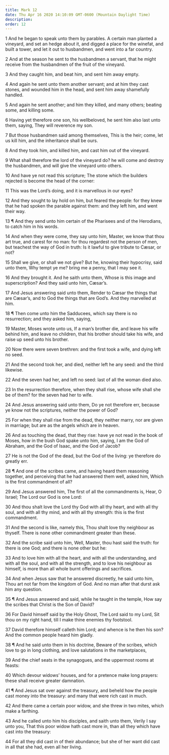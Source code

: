 ```yaml
---
title: Mark 12
date: Thu Apr 16 2020 14:10:09 GMT-0600 (Mountain Daylight Time)
description: 
order: 12
---
```


<p>
  1 And he began to speak unto them by parables. A certain man planted a
  vineyard, and set an hedge about it, and digged a place for the winefat, and
  built a tower, and let it out to husbandmen, and went into a far country.
</p>
<p>
  2 And at the season he sent to the husbandmen a servant, that he might receive
  from the husbandmen of the fruit of the vineyard.
</p>
<p>3 And they caught him, and beat him, and sent him away empty.</p>
<p>
  4 And again he sent unto them another servant; and at him they cast stones,
  and wounded him in the head, and sent him away shamefully handled.
</p>
<p>
  5 And again he sent another; and him they killed, and many others; beating
  some, and killing some.
</p>
<p>
  6 Having yet therefore one son, his wellbeloved, he sent him also last unto
  them, saying, They will reverence my son.
</p>
<p>
  7 But those husbandmen said among themselves, This is the heir; come, let us
  kill him, and the inheritance shall be ours.
</p>
<p>8 And they took him, and killed him, and cast him out of the vineyard.</p>
<p>
  9 What shall therefore the lord of the vineyard do? he will come and destroy
  the husbandmen, and will give the vineyard unto others.
</p>
<p>
  10 And have ye not read this scripture; The stone which the builders rejected
  is become the head of the corner:
</p>
<p>11 This was the Lord&#x2019;s doing, and it is marvellous in our eyes?</p>
<p>
  12 And they sought to lay hold on him, but feared the people: for they knew
  that he had spoken the parable against them: and they left him, and went their
  way.
</p>
<p>
  13 &#xB6; And they send unto him certain of the Pharisees and of the
  Herodians, to catch him in his words.
</p>
<p>
  14 And when they were come, they say unto him, Master, we know that thou art
  true, and carest for no man: for thou regardest not the person of men, but
  teachest the way of God in truth: Is it lawful to give tribute to C&#xE6;sar,
  or not?
</p>
<p>
  15 Shall we give, or shall we not give? But he, knowing their hypocrisy, said
  unto them, Why tempt ye me? bring me a penny, that I may see it.
</p>
<p>
  16 And they brought it. And he saith unto them, Whose is this image and
  superscription? And they said unto him, C&#xE6;sar&#x2019;s.
</p>
<p>
  17 And Jesus answering said unto them, Render to C&#xE6;sar the things that
  are C&#xE6;sar&#x2019;s, and to God the things that are God&#x2019;s. And they
  marvelled at him.
</p>
<span></span>
<p>
  18 &#xB6; Then come unto him the Sadducees, which say there is no
  resurrection; and they asked him, saying,
</p>
<p>
  19 Master, Moses wrote unto us, If a man&#x2019;s brother die, and leave his
  wife behind him, and leave no children, that his brother should take his wife,
  and raise up seed unto his brother.
</p>
<p>
  20 Now there were seven brethren: and the first took a wife, and dying left no
  seed.
</p>
<p>
  21 And the second took her, and died, neither left he any seed: and the third
  likewise.
</p>
<p>
  22 And the seven had her, and left no seed: last of all the woman died also.
</p>
<p>
  23 In the resurrection therefore, when they shall rise, whose wife shall she
  be of them? for the seven had her to wife.
</p>
<p>
  24 And Jesus answering said unto them, Do ye not therefore err, because ye
  know not the scriptures, neither the power of God?
</p>
<p>
  25 For when they shall rise from the dead, they neither marry, nor are given
  in marriage; but are as the angels which are in heaven.
</p>
<p>
  26 And as touching the dead, that they rise: have ye not read in the book of
  Moses, how in the bush God spake unto him, saying, I am the God of Abraham,
  and the God of Isaac, and the God of Jacob?
</p>
<p>
  27 He is not the God of the dead, but the God of the living: ye therefore do
  greatly err.
</p>
<p>
  28 &#xB6; And one of the scribes came, and having heard them reasoning
  together, and perceiving that he had answered them well, asked him, Which is
  the first commandment of all?
</p>
<p>
  29 And Jesus answered him, The first of all the commandments is, Hear, O
  Israel; The Lord our God is one Lord:
</p>
<p>
  30 And thou shalt love the Lord thy God with all thy heart, and with all thy
  soul, and with all thy mind, and with all thy strength: this is the first
  commandment.
</p>
<p>
  31 And the second is like, namely this, Thou shalt love thy neighbour as
  thyself. There is none other commandment greater than these.
</p>
<p>
  32 And the scribe said unto him, Well, Master, thou hast said the truth: for
  there is one God; and there is none other but he:
</p>
<p>
  33 And to love him with all the heart, and with all the understanding, and
  with all the soul, and with all the strength, and to love his neighbour as
  himself, is more than all whole burnt offerings and sacrifices.
</p>
<p>
  34 And when Jesus saw that he answered discreetly, he said unto him, Thou art
  not far from the kingdom of God. And no man after that durst ask him any
  question.
</p>
<p>
  35 &#xB6; And Jesus answered and said, while he taught in the temple, How say
  the scribes that Christ is the Son of David?
</p>
<p>
  36 For David himself said by the Holy Ghost, The Lord said to my Lord, Sit
  thou on my right hand, till I make thine enemies thy footstool.
</p>
<p>
  37 David therefore himself calleth him Lord; and whence is he then his son?
  And the common people heard him gladly.
</p>
<p>
  38 &#xB6; And he said unto them in his doctrine, Beware of the scribes, which
  love to go in long clothing, and love salutations in the marketplaces,
</p>
<span></span>
<p>
  39 And the chief seats in the synagogues, and the uppermost rooms at feasts:
</p>
<p>
  40 Which devour widows&#x2019; houses, and for a pretence make long prayers:
  these shall receive greater damnation.
</p>
<p>
  41 &#xB6; And Jesus sat over against the treasury, and beheld how the people
  cast money into the treasury: and many that were rich cast in much.
</p>
<p>
  42 And there came a certain poor widow, and she threw in two mites, which make
  a farthing.
</p>
<p>
  43 And he called unto him his disciples, and saith unto them, Verily I say
  unto you, That this poor widow hath cast more in, than all they which have
  cast into the treasury:
</p>
<p>
  44 For all they did cast in of their abundance; but she of her want did cast
  in all that she had, even all her living.
</p>
